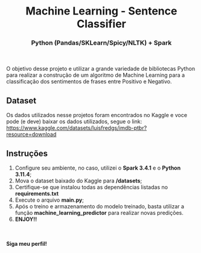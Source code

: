 <h1 style="text-align: center;">Machine Learning - Sentence Classifier</h1>
<h3 style="text-align: center;">Python (Pandas/SKLearn/Spicy/NLTK) + Spark</h3>

<br><br>O objetivo desse projeto e utilizar a grande variedade de bibliotecas Python para realizar a construção de um algoritmo de Machine Learning para a classificação dos sentimentos de frases entre Positivo e Negativo.

## Dataset
Os dados utilizados nesse projetos foram encontrados no Kaggle e voce pode (e deve) baixar os dados utilizados, segue o link:
https://www.kaggle.com/datasets/luisfredgs/imdb-ptbr?resource=download

## Instruções

1. Configure seu ambiente, no caso, utilizei o **Spark 3.4.1** e o **Python 3.11.4**;
2. Mova o dataset baixado do Kaggle para **/datasets**;
3. Certifique-se que instalou todas as dependências listadas no **requirements.txt**
4. Execute o arquivo **main.py**;
5. Após o treino e armazenamento do modelo treinado, basta utilizar a função **machine_learning_predictor** para realizar novas predições.
6. **ENJOY!!**

<br><br>**Siga meu perfil!**
